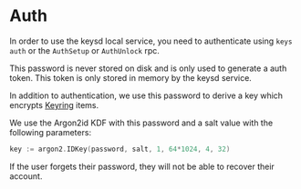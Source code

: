 # Auth

In order to use the keysd local service, you need to authenticate using `keys auth` or the `AuthSetup` or `AuthUnlock` rpc.

This password is never stored on disk and is only used to generate a auth token. This token is only stored in memory by the keysd service.

In addition to authentication, we use this password to derive a key which encrypts [Keyring](keyring.md) items.

We use the Argon2id KDF with this password and a salt value with the following parameters:

```go
key := argon2.IDKey(password, salt, 1, 64*1024, 4, 32)
```

If the user forgets their password, they will not be able to recover their account.
